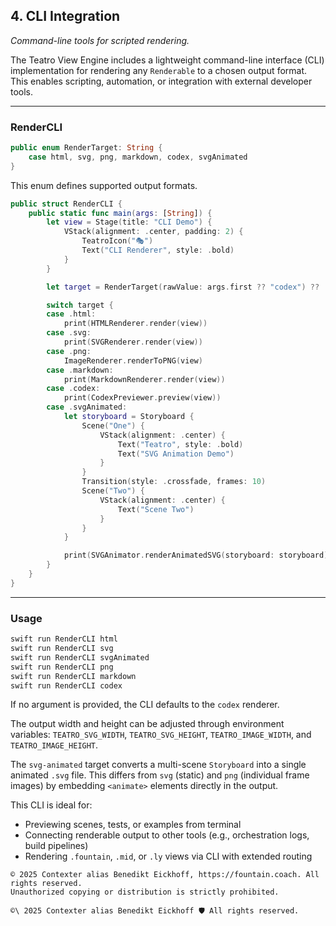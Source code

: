 ## 4. CLI Integration
_Command-line tools for scripted rendering._

The Teatro View Engine includes a lightweight command-line interface (CLI) implementation for rendering any `Renderable` to a chosen output format. This enables scripting, automation, or integration with external developer tools.

---

### RenderCLI

```swift
public enum RenderTarget: String {
    case html, svg, png, markdown, codex, svgAnimated
}
```

This enum defines supported output formats.

```swift
public struct RenderCLI {
    public static func main(args: [String]) {
        let view = Stage(title: "CLI Demo") {
            VStack(alignment: .center, padding: 2) {
                TeatroIcon("🎭")
                Text("CLI Renderer", style: .bold)
            }
        }

        let target = RenderTarget(rawValue: args.first ?? "codex") ?? .codex

        switch target {
        case .html:
            print(HTMLRenderer.render(view))
        case .svg:
            print(SVGRenderer.render(view))
        case .png:
            ImageRenderer.renderToPNG(view)
        case .markdown:
            print(MarkdownRenderer.render(view))
        case .codex:
            print(CodexPreviewer.preview(view))
        case .svgAnimated:
            let storyboard = Storyboard {
                Scene("One") {
                    VStack(alignment: .center) {
                        Text("Teatro", style: .bold)
                        Text("SVG Animation Demo")
                    }
                }
                Transition(style: .crossfade, frames: 10)
                Scene("Two") {
                    VStack(alignment: .center) {
                        Text("Scene Two")
                    }
                }
            }

            print(SVGAnimator.renderAnimatedSVG(storyboard: storyboard))
        }
    }
}
```

---

### Usage

```bash
swift run RenderCLI html
swift run RenderCLI svg
swift run RenderCLI svgAnimated
swift run RenderCLI png
swift run RenderCLI markdown
swift run RenderCLI codex
```

If no argument is provided, the CLI defaults to the `codex` renderer.

The output width and height can be adjusted through environment variables:
`TEATRO_SVG_WIDTH`, `TEATRO_SVG_HEIGHT`, `TEATRO_IMAGE_WIDTH`, and `TEATRO_IMAGE_HEIGHT`.

The `svg-animated` target converts a multi-scene `Storyboard` into a single
animated `.svg` file. This differs from `svg` (static) and `png` (individual
frame images) by embedding `<animate>` elements directly in the output.

This CLI is ideal for:
- Previewing scenes, tests, or examples from terminal
- Connecting renderable output to other tools (e.g., orchestration logs, build pipelines)
- Rendering `.fountain`, `.mid`, or `.ly` views via CLI with extended routing


```
© 2025 Contexter alias Benedikt Eickhoff, https://fountain.coach. All rights reserved.
Unauthorized copying or distribution is strictly prohibited.
```



``````text
©\ 2025 Contexter alias Benedikt Eickhoff 🛡️ All rights reserved.
``````
